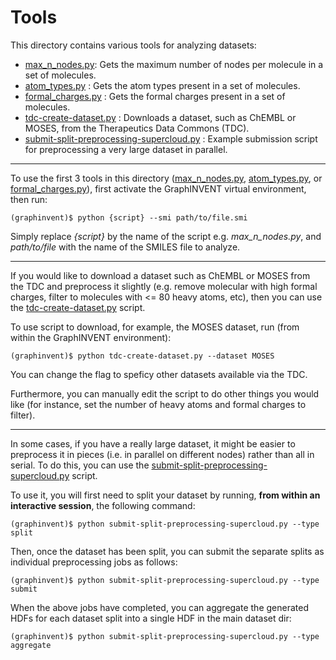 # Tools
This directory contains various tools for analyzing datasets:

* [max_n_nodes.py](./max_n_nodes.py): Gets the maximum number of nodes per molecule in a set of molecules.
* [atom_types.py](./atom_types.py) : Gets the atom types present in a set of molecules.
* [formal_charges.py](./formal_charges.py) : Gets the formal charges present in a set of molecules.
* [tdc-create-dataset.py](./tdc-create-dataset.py) : Downloads a dataset, such as ChEMBL or MOSES, from the Therapeutics Data Commons (TDC).
* [submit-split-preprocessing-supercloud.py](./submit-split-preprocessing-supercloud.py) : Example submission script for preprocessing a very large dataset in parallel.

---

To use the first 3 tools in this directory ([max_n_nodes.py](./max_n_nodes.py), [atom_types.py](./atom_types.py), or [formal_charges.py](./formal_charges.py)), first activate the GraphINVENT virtual environment, then run:

```
(graphinvent)$ python {script} --smi path/to/file.smi
```

Simply replace *{script}* by the name of the script e.g. *max_n_nodes.py*, and *path/to/file* with the name of the SMILES file to analyze.

---
If you would like to download a dataset such as ChEMBL or MOSES from the TDC and preprocess it slightly (e.g. remove molecular with high formal charges, filter to molecules with <= 80 heavy atoms, etc), then you can use the [tdc-create-dataset.py](./tdc-create-dataset.py) script.

To use script to download, for example, the MOSES dataset, run (from within the GraphINVENT environment):
```
(graphinvent)$ python tdc-create-dataset.py --dataset MOSES
```

You can change the flag to speficy other datasets available via the TDC.

Furthermore, you can manually edit the script to do other things you would like (for instance, set the number of heavy atoms and formal charges to filter).

---

In some cases, if you have a really large dataset, it might be easier to preprocess it in pieces (i.e. in parallel on different nodes) rather than all in serial. To do this, you can use the [submit-split-preprocessing-supercloud.py](./submit-split-preprocessing-supercloud.py) script. 

To use it, you will first need to split your dataset by running, **from within an interactive session**, the following command:
```
(graphinvent)$ python submit-split-preprocessing-supercloud.py --type split
```

Then, once the dataset has been split, you can submit the separate splits as individual preprocessing jobs as follows:
```
(graphinvent)$ python submit-split-preprocessing-supercloud.py --type submit
```

When the above jobs have completed, you can aggregate the generated HDFs for each dataset split into a single HDF in the main dataset dir:
```
(graphinvent)$ python submit-split-preprocessing-supercloud.py --type aggregate
```